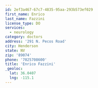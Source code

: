 ```yaml
---
id: 2ef3a467-67c7-4835-95aa-293b573ef029
first_name: Enrico
last_name: Fazzini
license_type: DO
services:
  - neurology
category: doctors
address: '291 N. Pecos Road'
city: Henderson
state: NV
zip: '89074'
phone: '7025708600'
title: 'Enrico Fazzini'
_geoloc:
  lat: 36.0407
  lng: -115.1
---
```

